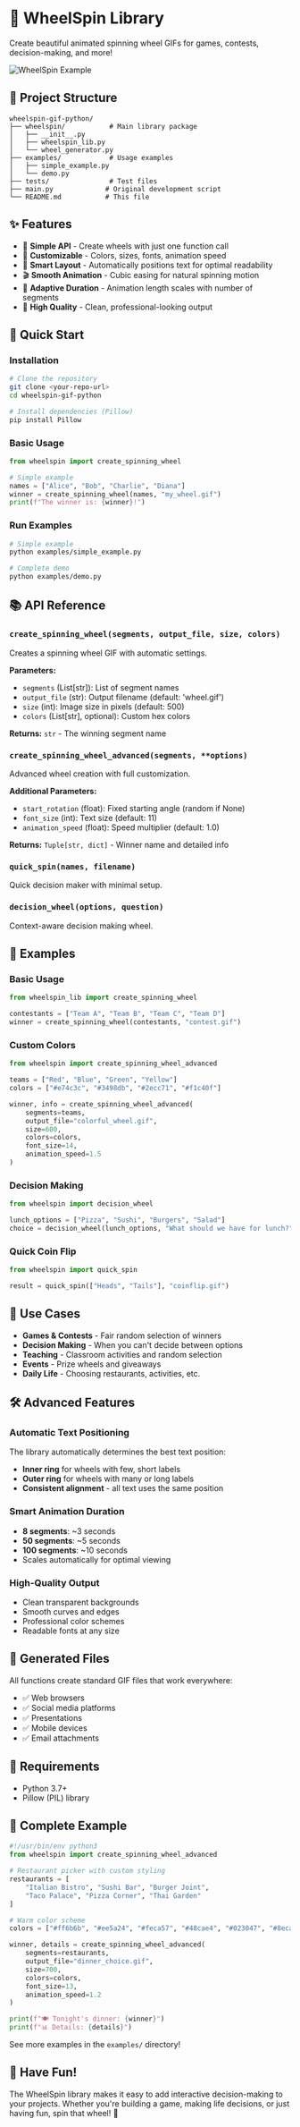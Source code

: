# 🎲 WheelSpin Library

Create beautiful animated spinning wheel GIFs for games, contests, decision-making, and more!

![WheelSpin Example](simple_example.gif)

## 📁 Project Structure

```
wheelspin-gif-python/
├── wheelspin/           # Main library package
│   ├── __init__.py
│   ├── wheelspin_lib.py
│   └── wheel_generator.py
├── examples/            # Usage examples
│   ├── simple_example.py
│   └── demo.py
├── tests/               # Test files
├── main.py             # Original development script
└── README.md           # This file
```

## ✨ Features

- 🎯 **Simple API** - Create wheels with just one function call
- 🎨 **Customizable** - Colors, sizes, fonts, animation speed
- 📱 **Smart Layout** - Automatically positions text for optimal readability
- 🎬 **Smooth Animation** - Cubic easing for natural spinning motion
- 🔄 **Adaptive Duration** - Animation length scales with number of segments
- 💎 **High Quality** - Clean, professional-looking output

## 🚀 Quick Start

### Installation

```bash
# Clone the repository
git clone <your-repo-url>
cd wheelspin-gif-python

# Install dependencies (Pillow)
pip install Pillow
```

### Basic Usage

```python
from wheelspin import create_spinning_wheel

# Simple example
names = ["Alice", "Bob", "Charlie", "Diana"]
winner = create_spinning_wheel(names, "my_wheel.gif")
print(f"The winner is: {winner}!")
```

### Run Examples

```bash
# Simple example
python examples/simple_example.py

# Complete demo
python examples/demo.py
```

## 📚 API Reference

### `create_spinning_wheel(segments, output_file, size, colors)`

Creates a spinning wheel GIF with automatic settings.

**Parameters:**
- `segments` (List[str]): List of segment names
- `output_file` (str): Output filename (default: 'wheel.gif')  
- `size` (int): Image size in pixels (default: 500)
- `colors` (List[str], optional): Custom hex colors

**Returns:** `str` - The winning segment name

### `create_spinning_wheel_advanced(segments, **options)`

Advanced wheel creation with full customization.

**Additional Parameters:**
- `start_rotation` (float): Fixed starting angle (random if None)
- `font_size` (int): Text size (default: 11)
- `animation_speed` (float): Speed multiplier (default: 1.0)

**Returns:** `Tuple[str, dict]` - Winner name and detailed info

### `quick_spin(names, filename)`

Quick decision maker with minimal setup.

### `decision_wheel(options, question)`

Context-aware decision making wheel.

## 🎨 Examples

### Basic Usage
```python
from wheelspin_lib import create_spinning_wheel

contestants = ["Team A", "Team B", "Team C", "Team D"]
winner = create_spinning_wheel(contestants, "contest.gif")
```

### Custom Colors
```python
from wheelspin import create_spinning_wheel_advanced

teams = ["Red", "Blue", "Green", "Yellow"]
colors = ["#e74c3c", "#3498db", "#2ecc71", "#f1c40f"]

winner, info = create_spinning_wheel_advanced(
    segments=teams,
    output_file="colorful_wheel.gif",
    size=600,
    colors=colors,
    font_size=14,
    animation_speed=1.5
)
```

### Decision Making
```python
from wheelspin import decision_wheel

lunch_options = ["Pizza", "Sushi", "Burgers", "Salad"]
choice = decision_wheel(lunch_options, "What should we have for lunch?")
```

### Quick Coin Flip
```python
from wheelspin import quick_spin

result = quick_spin(["Heads", "Tails"], "coinflip.gif")
```

## 🎯 Use Cases

- **Games & Contests** - Fair random selection of winners
- **Decision Making** - When you can't decide between options
- **Teaching** - Classroom activities and random selection
- **Events** - Prize wheels and giveaways  
- **Daily Life** - Choosing restaurants, activities, etc.

## 🛠️ Advanced Features

### Automatic Text Positioning
The library automatically determines the best text position:
- **Inner ring** for wheels with few, short labels
- **Outer ring** for wheels with many or long labels
- **Consistent alignment** - all text uses the same position

### Smart Animation Duration
- **8 segments**: ~3 seconds
- **50 segments**: ~5 seconds  
- **100 segments**: ~10 seconds
- Scales automatically for optimal viewing

### High-Quality Output
- Clean transparent backgrounds
- Smooth curves and edges
- Professional color schemes
- Readable fonts at any size

## 📁 Generated Files

All functions create standard GIF files that work everywhere:
- ✅ Web browsers
- ✅ Social media platforms  
- ✅ Presentations
- ✅ Mobile devices
- ✅ Email attachments

## 🔧 Requirements

- Python 3.7+
- Pillow (PIL) library

## 📝 Complete Example

```python
#!/usr/bin/env python3
from wheelspin import create_spinning_wheel_advanced

# Restaurant picker with custom styling
restaurants = [
    "Italian Bistro", "Sushi Bar", "Burger Joint", 
    "Taco Palace", "Pizza Corner", "Thai Garden"
]

# Warm color scheme
colors = ["#ff6b6b", "#ee5a24", "#feca57", "#48cae4", "#023047", "#8ecae6"]

winner, details = create_spinning_wheel_advanced(
    segments=restaurants,
    output_file="dinner_choice.gif",
    size=700,
    colors=colors,
    font_size=13,
    animation_speed=1.2
)

print(f"🍽️ Tonight's dinner: {winner}")
print(f"📊 Details: {details}")
```

See more examples in the `examples/` directory!

## 🎉 Have Fun!

The WheelSpin library makes it easy to add interactive decision-making to your projects. Whether you're building a game, making life decisions, or just having fun, spin that wheel! 🎲
